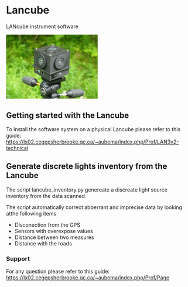 # Lancube
LANcube instrument software

<img src="lan3v2.png" width="250">

## Getting started with the Lancube
To install the software system on a physical Lancube please refer to this guide:
https://lx02.cegepsherbrooke.qc.ca/~aubema/index.php/Prof/LAN3v2-technical



## Generate discrete lights inventory from the Lancube
The script lancube_inventory.py genereate a discreate light source inventory from the data scanned.

The script automatically correct abberrant and imprecise data by looking atthe following items
  * Disconection from the GPS
  * Sensors with overexpose values
  * Distance between two measures
  * Distance with the roads


### Support
For any question please refer to this guide: https://lx02.cegepsherbrooke.qc.ca/~aubema/index.php/Prof/Page
